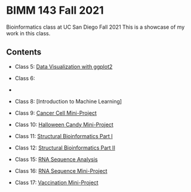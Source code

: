 # BIMM 143 Fall 2021
Bioinformatics class at UC San Diego Fall 2021
This is a showcase of my work in this class. 

## Contents

- Class 5: [Data Visualization with ggplot2](https://github.com/aangelrivera/bimm143/blob/main/Class05.R/Class05.R)

- Class 6:  
- 
- Class 8: [Introduction to Machine Learning]

- Class 9: [Cancer Cell Mini-Project](https://github.com/aangelrivera/bimm143/blob/main/Class_09_MiniProject/Class_09_Mini%20Project.Rmd) 

- Class 10: [Halloween Candy Mini-Project](https://github.com/aangelrivera/bimm143/blob/main/Class%2010:%20Halloween%20Candy/Class%2010_Halloween%20Candy.Rmd) 

- Class 11: [Structural Bioinformatics Part I]() 

- Class 12: [Structural Bioinformatics Part II](https://github.com/aangelrivera/bimm143/blob/main/Class%2011/Class%2012_Structural%20Bioinformatics%20II.Rmd) 

- Class 15: [RNA Sequence Analysis](https://github.com/aangelrivera/bimm143/blob/main/Class15/Class15.Rmd) 

- Class 16: [RNA Sequence Mini-Project](https://github.com/aangelrivera/bimm143/blob/main/Class16/Class16_MiniProject.Rmd) 

- Class 17: [Vaccination Mini-Project](https://github.com/aangelrivera/bimm143/blob/main/Class17/Class17_MiniProject.Rmd)
